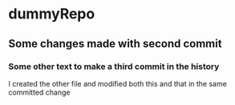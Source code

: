 # dummyRepo


## Some changes made with second commit

### Some other text to make a third commit in the history

I created the other file and modified both this and that in the same committed change
